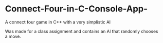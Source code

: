 # Connect-Four-in-C-Console-App-
A connect four game in C++ with a very simplistic AI

Was made for a class assignment and contains an AI that randomly chooses a move.
